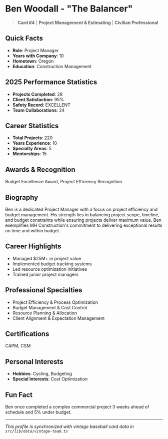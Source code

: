 # Ben Woodall - "The Balancer"

> **Card #4** | **Project Management & Estimating** | **Civilian Professional**

## Quick Facts

- **Role**: Project Manager
- **Years with Company**: 10
- **Hometown**: Oregon
- **Education**: Construction Management

## 2025 Performance Statistics

- **Projects Completed**: 28
- **Client Satisfaction**: 95%
- **Safety Record**: EXCELLENT
- **Team Collaborations**: 24

## Career Statistics

- **Total Projects**: 220
- **Years Experience**: 10
- **Specialty Areas**: 5
- **Mentorships**: 15

## Awards & Recognition

Budget Excellence Award, Project Efficiency Recognition

## Biography

Ben is a dedicated Project Manager with a focus on project efficiency and budget management. His strength lies in balancing project scope, timeline, and budget constraints while ensuring projects deliver maximum value. Ben exemplifies MH Construction's commitment to delivering exceptional results on time and within budget.

## Career Highlights

- Managed $25M+ in project value
- Implemented budget tracking systems
- Led resource optimization initiatives
- Trained junior project managers

## Professional Specialties

- Project Efficiency & Process Optimization
- Budget Management & Cost Control
- Resource Planning & Allocation
- Client Alignment & Expectation Management

## Certifications

CAPM, CSM

## Personal Interests

- **Hobbies**: Cycling, Budgeting
- **Special Interests**: Cost Optimization

## Fun Fact

Ben once completed a complex commercial project 3 weeks ahead of schedule and 5% under budget.

---

*This profile is synchronized with vintage baseball card data in `src/lib/data/vintage-team.ts`*
